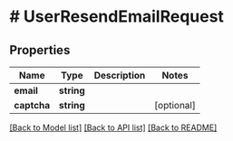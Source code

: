 # # UserResendEmailRequest

## Properties

Name | Type | Description | Notes
------------ | ------------- | ------------- | -------------
**email** | **string** |  | 
**captcha** | **string** |  | [optional] 

[[Back to Model list]](../../README.md#documentation-for-models) [[Back to API list]](../../README.md#documentation-for-api-endpoints) [[Back to README]](../../README.md)


